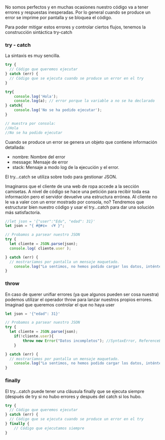 No somos perfectos y en muchas ocasiones nuestro código va a tener errores y respuestas inesperadas. Por lo general cuando se produce un error se imprime por pantalla y se bloquea el código. 

Para poder mitigar estos errores y controlar ciertos flujos, tenemos la construcción sintáctica try-catch


### try - catch

La sintaxis es muy sencilla.
 

```jsx
try {
  // Código que queremos ejecutar
} catch (err) {
  // Código que se ejecuta cuando se produce un error en el try
}
```
  

```jsx
try{
    console.log('Hola');
    console.log(a); // error porque la variable a no se ha declarado
} catch{
    console.log('No se ha podido ejecutar');
}

// muestra por consola:
//Hola
//No se ha podido ejecutar
```


Cuando se produce un error se genera un objeto que contiene información detallada:

- nombre: Nombre del error
- message: Mensaje de error
- stack: Mensaje a modo log de la ejecución y el error.

El try…catch se utiliza sobre todo para gestionar JSON.

Imaginaros que el cliente de una web de ropa accede a la sección camisetas. A nivel de código se hace una petición para recibir toda esa información pero el servidor devuelve una estructura errónea. Al cliente no le va a valer con un error mostrado por consola, no? Tendremos que estructurar bien nuestro código y usar el try…catch para dar una solución más satisfactoria.


```jsx
//let json = '{"user":"Edu", "edad": 31}'
let json = "{ #@#¢∞  √¥ }";

// Probamos a parsear nuestro JSON
try {
  let cliente = JSON.parse(json); 
  console.log( cliente.user ); 

} catch (err) {
  // mostraríamos por pantalla un mensaje maquetado.
	console.log("Lo sentimos, no hemos podido cargar los datos, inténtelo de nuevo más tarde")
}
```
 

### throw

En caso de querer unifiar errores (ya que algunos pueden ser cosa nuestra) podemos utilizar el operador throw para lanzar nuestros propios errores. Imaginad que queremos controlar el que no haya user


```jsx
let json = '{"edad": 31}'

// Probamos a parsear nuestro JSON
try {
  let cliente = JSON.parse(json); 
	if(!cliente.user){
		throw new Error("Datos incompletos"); //SyntaxError, ReferenceError...
	}	

} catch (err) {
  // mostraríamos por pantalla un mensaje maquetado.
	console.log("Lo sentimos, no hemos podido cargar los datos, inténtelo de nuevo más tarde")
}
```
 

### finally

El try…catch puede tener una cláusula finally que se ejecuta siempre (después de try si no hubo errores y después del catch si los hubo.

```jsx
try {
  // Código que queremos ejecutar
} catch (err) {
  // Código que se ejecuta cuando se produce un error en el try
} finally {
	// Código que ejecutamos siempre
}
```
